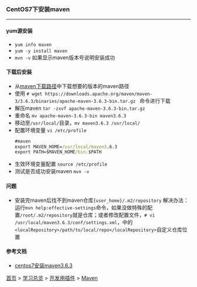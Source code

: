 ### CentOS7下安装maven
--------

#### yum源安装
* `yum info maven`
* `yum -y install maven`
* `mvn -v` 如果显示maven版本号说明安装成功

#### 下载后安装
* 从[maven下载路径](https://downloads.apache.org/maven/)中下载想要的版本的maven路径
* 使用 `# wget https://downloads.apache.org/maven/maven-3/3.6.3/binaries/apache-maven-3.6.3-bin.tar.gz ` 命令进行下载
* 解压maven `tar -zxvf apache-maven-3.6.3-bin.tar.gz`
* 重命名 `mv apache-maven-3.6.3-bin maven3.6.3`
* 移动至`/usr/local/`目录，`mv maven3.6.3 /usr/local/`
* 配置环境变量 `vi /etc/profile`
  ```cmd
  #maven
  export MAVEN_HOME=/usr/local/maven3.6.3
  export PATH=$MAVEN_HOME/bin:$PATH
  ```
* 生效环境变量配置 `source /etc/profile`
* 测试是否成功安装maven `mvn -v`


#### 问题
* 安装完maven后找不到maven仓库`{user_home}/.m2/repository` 
    解决办法：运行`mvn help:effective-settings`命令，如果没做特殊的配置`/root/.m2/repository`就是仓库；或者修改配置文件，`# vi /usr/local/maven3.6.3/conf/settings.xml`，中的`<localRepository>/path/to/local/repo</localRepository>`自定义仓库位置

#### 参考文档
* [centos7安装maven3.6.3](https://www.cnblogs.com/panql341/p/13475807.html)

  
[首页](../../../README.md) > [学习总览](../../../introduction/studyCatalogList.md) > [开发用插件](../DevelopmentPlugin.md) > [Maven](Maven.md)
